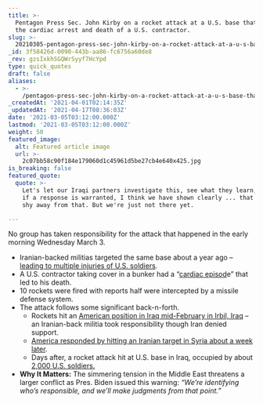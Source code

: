 ```yaml
---
title: >-
  Pentagon Press Sec. John Kirby on a rocket attack at a U.S. base that led to
  the cardiac arrest and death of a U.S. contractor.
slug: >-
  20210305-pentagon-press-sec-john-kirby-on-a-rocket-attack-at-a-u-s-base-that-led-to-the-cardiac
_id: 3f58426d-0090-443b-aa86-fc6756a60de8
_rev: gzsIxkhSGQWrSyyf7HcYpd
type: quick_quotes
draft: false
aliases:
  - >-
    /pentagon-press-sec-john-kirby-on-a-rocket-attack-at-a-u-s-base-that-led-to-the-cardiac-arrest-and-death-of-a-u-s-contractor/
_createdAt: '2021-04-01T02:14:35Z'
_updatedAt: '2021-04-17T08:36:03Z'
date: '2021-03-05T03:12:00.000Z'
lastmod: '2021-03-05T03:12:00.000Z'
weight: 50
featured_image:
  alt: Featured article image
  url: >-
    2c07bb58c90f184e179060d1c45961d5be27cb4e640x425.jpg
is_breaking: false
featured_quote:
  quote: >-
    Let's let our Iraqi partners investigate this, see what they learn, and then
    if a response is warranted, I think we have shown clearly ... that we won't
    shy away from that. But we're just not there yet.

---
```

No group has taken responsibility for the attack that happened in the early morning Wednesday March 3.

* Iranian-backed militias targeted the same base about a year ago – [leading to multiple injuries of U.S. soldiers](https://www.stripes.com/news/us/64-us-troops-suffered-traumatic-brain-injuries-from-iranian-missile-attack-as-casualty-total-continues-to-balloon-1.616914).
* A U.S. contractor taking cover in a bunker had a “[cardiac episod](https://www.defense.gov/Explore/News/Article/Article/2523044/any-response-to-early-morning-rocket-attack-will-wait-on-investigation/)e” that led to his death.
* 10 rockets were fired with reports half were intercepted by a missile defense system.
* The attack follows some significant back-n-forth.
  * Rockets hit an [American position in Iraq mid-February in Irbil, Ira](https://www.stripes.com/news/us/64-us-troops-suffered-traumatic-brain-injuries-from-iranian-missile-attack-as-casualty-total-continues-to-balloon-1.616914)[q](https://www.stripes.com/news/us/64-us-troops-suffered-traumatic-brain-injuries-from-iranian-missile-attack-as-casualty-total-continues-to-balloon-1.616914) – an Iranian-back militia took responsibility though Iran denied support.
  * [America responded by hitting an Iranian target in Syria about a week later](https://smarthernews.com/article/defense-secretary-lloyd-austin-on-the-u-s-bombing-a-target-in-syria-allegedly-used-by-iranian-back-militias-who-attacked-american-targets-last-week/).
  * Days after, a rocket attack hit at U.S. base in Iraq, occupied by about [2,000 U.S. soldiers.](https://www.cbsnews.com/news/rockets-strike-al-asad-airbase-iraq-hosting-us-troops/)
* **Why It Matters:** The simmering tension in the Middle East threatens a larger conflict as Pres. Biden issued this warning: _“We’re identifying who’s responsible, and we’ll make judgments from that point.”_